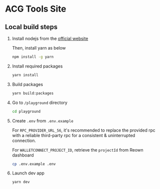 # ACG Tools Site

## Local build steps

1. Install nodejs from the [official website](https://nodejs.org/en/downloadhttps://nodejs.org/en/download)

   Then, install yarn as below

   ```bash
   npm install -g yarn
   ```

2. Install required packages

   ```bash
   yarn install
   ```

3. Build packages

   ```bash
   yarn build:packages
   ```

4. Go to `/playground` directory

   ```bash
   cd playground
   ```

5. Create `.env` from `.env.example`

   For `RPC_PROVIDER_URL_56`, it's recommended to replace the provided rpc with a reliable third-party rpc for a consistent & uninterrupted connection.

   For `WALLETCONNECT_PROJECT_ID`, retrieve the `projectId` from Reown dashboard

   ```bash
   cp .env.example .env
   ```

6. Launch dev app

   ```bash
   yarn dev
   ```
